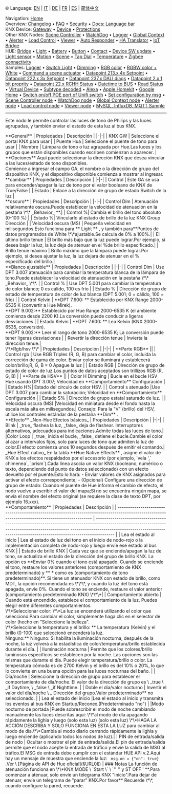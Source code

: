 🌐 Language: [EN](/node-red-contrib-knx-ultimate/wiki/HUE+Light) | [IT](/node-red-contrib-knx-ultimate/wiki/it-HUE+Light) | [DE](/node-red-contrib-knx-ultimate/wiki/de-HUE+Light) | [FR](/node-red-contrib-knx-ultimate/wiki/fr-HUE+Light) | [ES](/node-red-contrib-knx-ultimate/wiki/es-HUE+Light) | [简体中文](/node-red-contrib-knx-ultimate/wiki/zh-CN-HUE+Light)
<!-- NAV START -->
Navigation: [Home](https://supergiovane.github.io/node-red-contrib-knx-ultimate/wiki/Home)  
Overview: [Changelog](https://github.com/Supergiovane/node-red-contrib-knx-ultimate/blob/master/CHANGELOG.md) • [FAQ](https://supergiovane.github.io/node-red-contrib-knx-ultimate/wiki/FAQ-Troubleshoot) • [Security](https://supergiovane.github.io/node-red-contrib-knx-ultimate/wiki/SECURITY) • [Docs: Language bar](https://supergiovane.github.io/node-red-contrib-knx-ultimate/wiki/Docs-Language-Bar)  
KNX Device: [Gateway](https://supergiovane.github.io/node-red-contrib-knx-ultimate/wiki/Gateway-configuration) • [Device](https://supergiovane.github.io/node-red-contrib-knx-ultimate/wiki/Device) • [Protections](https://supergiovane.github.io/node-red-contrib-knx-ultimate/wiki/Protections)  
Other KNX Nodes: [Scene Controller](https://supergiovane.github.io/node-red-contrib-knx-ultimate/wiki/SceneController-Configuration) • [WatchDog](https://supergiovane.github.io/node-red-contrib-knx-ultimate/wiki/WatchDog-Configuration) • [Logger](https://supergiovane.github.io/node-red-contrib-knx-ultimate/wiki/Logger-Configuration) • [Global Context](https://supergiovane.github.io/node-red-contrib-knx-ultimate/wiki/GlobalVariable) • [Alerter](https://supergiovane.github.io/node-red-contrib-knx-ultimate/wiki/Alerter-Configuration) • [Load Control](https://supergiovane.github.io/node-red-contrib-knx-ultimate/wiki/LoadControl-Configuration) • [Viewer](https://supergiovane.github.io/node-red-contrib-knx-ultimate/wiki/knxUltimateViewer) • [Auto Responder](https://supergiovane.github.io/node-red-contrib-knx-ultimate/wiki/KNXAutoResponder) • [HA Translator](https://supergiovane.github.io/node-red-contrib-knx-ultimate/wiki/HATranslator) • [IoT Bridge](https://supergiovane.github.io/node-red-contrib-knx-ultimate/wiki/IoT-Bridge-Configuration)  
HUE: [Bridge](https://supergiovane.github.io/node-red-contrib-knx-ultimate/wiki/HUE+Bridge+configuration) • [Light](https://supergiovane.github.io/node-red-contrib-knx-ultimate/wiki/HUE+Light) • [Battery](https://supergiovane.github.io/node-red-contrib-knx-ultimate/wiki/HUE+Battery) • [Button](https://supergiovane.github.io/node-red-contrib-knx-ultimate/wiki/HUE+Button) • [Contact](https://supergiovane.github.io/node-red-contrib-knx-ultimate/wiki/HUE+Contact+sensor) • [Device SW update](https://supergiovane.github.io/node-red-contrib-knx-ultimate/wiki/HUE+Device+software+update) • [Light sensor](https://supergiovane.github.io/node-red-contrib-knx-ultimate/wiki/HUE+Light+sensor) • [Motion](https://supergiovane.github.io/node-red-contrib-knx-ultimate/wiki/HUE+Motion) • [Scene](https://supergiovane.github.io/node-red-contrib-knx-ultimate/wiki/HUE+Scene) • [Tap Dial](https://supergiovane.github.io/node-red-contrib-knx-ultimate/wiki/HUE+Tapdial) • [Temperature](https://supergiovane.github.io/node-red-contrib-knx-ultimate/wiki/HUE+Temperature+sensor) • [Zigbee connectivity](https://supergiovane.github.io/node-red-contrib-knx-ultimate/wiki/HUE+Zigbee+connectivity)  
Samples: [Logger](https://supergiovane.github.io/node-red-contrib-knx-ultimate/wiki/Logger-Sample) • [Switch Light](https://supergiovane.github.io/node-red-contrib-knx-ultimate/wiki/-Sample---Switch-light) • [Dimming](https://supergiovane.github.io/node-red-contrib-knx-ultimate/wiki/-Sample---Dimming) • [RGB color](https://supergiovane.github.io/node-red-contrib-knx-ultimate/wiki/-Sample---RGB-Color) • [RGBW color + White](https://supergiovane.github.io/node-red-contrib-knx-ultimate/wiki/-Sample---RGBW-Color-plus-White) • [Command a scene actuator](https://supergiovane.github.io/node-red-contrib-knx-ultimate/wiki/-Sample---Control-a-scene-actuator) • [Datapoint 213.x 4x Setpoint](https://supergiovane.github.io/node-red-contrib-knx-ultimate/wiki/-Sample---DPT213) • [Datapoint 222.x 3x Setpoint](https://supergiovane.github.io/node-red-contrib-knx-ultimate/wiki/-Sample---DPT222) • [Datapoint 237.x DALI diags](https://supergiovane.github.io/node-red-contrib-knx-ultimate/wiki/-Sample---DPT237) • [Datapoint 2.x 1 bit proprity](https://supergiovane.github.io/node-red-contrib-knx-ultimate/wiki/-Sample---DPT2) • [Datapoint 22.x RCHH Status](https://supergiovane.github.io/node-red-contrib-knx-ultimate/wiki/-Sample---DPT22) • [Datetime to BUS](https://supergiovane.github.io/node-red-contrib-knx-ultimate/wiki/-Sample---DateTime-to-BUS) • [Read Status](https://supergiovane.github.io/node-red-contrib-knx-ultimate/wiki/-Sample---Read-value-from-Device) • [Virtual Device](https://supergiovane.github.io/node-red-contrib-knx-ultimate/wiki/-Sample---Virtual-Device) • [Subtype decoded](https://supergiovane.github.io/node-red-contrib-knx-ultimate/wiki/-Sample---Subtype) • [Alexa](https://supergiovane.github.io/node-red-contrib-knx-ultimate/wiki/-Sample---Alexa) • [Apple Homekit](https://supergiovane.github.io/node-red-contrib-knx-ultimate/wiki/-Sample---Apple-Homekit) • [Google Home](https://supergiovane.github.io/node-red-contrib-knx-ultimate/wiki/-Sample---Google-Assistant) • [Switch on/off POE port of Unifi switch](https://supergiovane.github.io/node-red-contrib-knx-ultimate/wiki/-Sample---UnifiPOE) • [Set configuration by msg](https://supergiovane.github.io/node-red-contrib-knx-ultimate/wiki/-Sample-setConfig) • [Scene Controller node](https://supergiovane.github.io/node-red-contrib-knx-ultimate/wiki/Sample-Scene-Node) • [WatchDog node](https://supergiovane.github.io/node-red-contrib-knx-ultimate/wiki/-Sample---WatchDog) • [Global Context node](https://supergiovane.github.io/node-red-contrib-knx-ultimate/wiki/SampleGlobalContextNode) • [Alerter node](https://supergiovane.github.io/node-red-contrib-knx-ultimate/wiki/SampleAlerter) • [Load control node](https://supergiovane.github.io/node-red-contrib-knx-ultimate/wiki/SampleLoadControl) • [Viewer node](https://supergiovane.github.io/node-red-contrib-knx-ultimate/wiki/knxUltimateViewer) • [MySQL, InfluxDB, MQTT Sample](https://supergiovane.github.io/node-red-contrib-knx-ultimate/wiki/Sample-KNX2MQTT-KNX2MySQL-KNX2InfluxDB)
<!-- NAV END -->
---
<p> Este nodo le permite controlar las luces de tono de Philips y las luces agrupadas, y también enviar el estado de esta luz al bus KNX.</p>
**General**
| Propiedades | Descripción |
|-|-|
| KNX GW | Seleccione el portal KNX para usar |
| Puente Hua | Seleccione el puente de tono para usar |
| Nombre | Lámpara de tono o luz agrupada por Hue.Las luces y los grupos que están disponibles cuando escriben comienzan a aparecer. |
<br/>
**Opciones**
Aquí puede seleccionar la dirección KNX que desea vincular a las luces/estado de tono disponibles.<br/>
Comience a ingresar el campo GA, el nombre o la dirección de grupo del dispositivo KNX, y el dispositivo disponible comienza a mostrar al ingresar.
**cambiar**
| Propiedades | Descripción |
|-|-|
| Control | Este GA se usa para encender/apagar la luz de tono por el valor booleano de KNX de True/False |
| Estado | Enlace a la dirección de grupo de estado Switch de la luz |
<br/>
**oscuro**
| Propiedades | Descripción |
|-|-|
| Control Dim | Atenuación relativamente oscura.Puede establecer la velocidad de atenuación en la pestaña \*\* _Behavior_ **.|
| Control %| Cambia el brillo del tono absoluto (0-100 %) |
| Estado %| Vincularlo al estado de brillo de la luz KNX Group Dirección |
| Velocidad oscura (MS) | Pequeña velocidad en milisegundos.Esto funciona para ** Light ** , y también para**Puntos de datos programados de White \*\*ajustable.Se calcula de 0% a 100%.|
| El último brillo tenue | El brillo más bajo que la luz puede lograr.Por ejemplo, si desea bajar la luz, la luz deja de atenuar en el %de brillo especificado.|
| Brillo tenue máximo | Brillo máximo que la lámpara puede lograr.Por ejemplo, si desea ajustar la luz, la luz dejará de atenuar en el % especificado del brillo.|
<br/>
**Blanco ajustable**
| Propiedades | Descripción |
|-|-|
| Control Dim | Use DPT 3.007 atenuación para cambiar la temperatura blanca de la lámpara de tono.Puede establecer la velocidad de atenuación en la pestaña \*\* _Behavior_ \*\*. |
| Control % | Use DPT 5.001 para cambiar la temperatura de color blanco; 0 es cálido, 100 es frío |
| Estado % | Dirección de grupo de estado de temperatura de color de luz blanca (DPT 5.001; 0 = cálido, 100 = frío) |
| Control Kelvin | **DPT 7.600: ** Establecido por KNX Range 2000-6535 K (convertir a Hue Mirek).<br/>**DPT 9.002:** Establecido por Hue Range 2000-6535 K (el ambiente comienza desde 2200 K).La conversión puede conducir a ligeras desviaciones |
| Estado Kelvin | **DPT 7.600: ** Lea Kelvin (KNX 2000-6535, conversión).<br/>**DPT 9.002:** Leer el rango de tono 2000-6535 K; La conversión puede tener ligeras desviaciones |
| Revertir la dirección tenue | Invierta la dirección tenue.|
<br/>
\*\*Rgb/hsv \*\*
| Propiedades | Descripción |
|-|-|
| **Parte RGB** ||
| Control rgb | Use RGB Triples (R, G, B) para cambiar el color, incluida la corrección de gama de color. Enviar color se iluminará y establecerá color/brillo;R, G, B = 0 Apague la luz |
| Estado RGB | Dirección de grupo de estado de color de luz.Los puntos de datos aceptados son trillizos RGB (R, G, B) |
| **Parte de HSV** ||
| Color H Dimming | Bucle en el bucle HSV Hue usando DPT 3.007; Velocidad en **Comportamiento** Configuración |
| Estado H%| Estado del círculo de color HSV. |
| Control s atenuado |Use DPT 3.007 para cambiar la saturación; Velocidad en **Comportamiento** Configuración |
| Estado S% | Dirección de grupo estatal saturado de luz. |
| Velocidad oscura (MS) |Velocidad en miniatura desde el fondo hasta la escala más alta en milisegundos.|
Consejo: Para la "V" (brillo) del HSV, utilice los controles estándar de la pestaña **Dim** .
<br/>
**Efecto**
_Non-Hue Efectos básicos_
| Propiedades | Descripción |
|-|-|
| Blink | _true_ flashea la luz, _false_ deja de flashear. Interruptores alternativos, adecuados para indicaciones.Admite todas las luces de tono.|
|Color Loop | _true_ inicia el bucle, _false_ detiene el bucle.Cambie el color al azar a intervalos fijos, solo para luces de tono que admiten la luz de color.El efecto comienza unos 10 segundos después de emitir el comando.|
_Hue Effect nativo_
En la tabla **Hue Native Effects** , asigne el valor de KNX a los efectos respaldados por el accesorio (por ejemplo, `vela ',` chimenea`, `prism`).Cada línea asocia un valor KNX (booleano, numérico o texto, dependiendo del punto de datos seleccionado) con un efecto devuelto por el puente.Esto lo hará:
- Enviar valores de KNX asignados para activar el efecto correspondiente;
- (Opcional) Configure una dirección de grupo de estado: Cuando el puente de Hue informa el cambio de efecto, el nodo vuelve a escribir el valor del mapa;Si no se encuentra ningún mapa, se envía el nombre del efecto original (se requiere la clase de texto DPT, por ejemplo 16.xxx).
<br/>
**Comportamiento**
| Propiedades | Descripción |
| ----------------------------------------------------------------------------------------------------------------------------------------------- | ----------------------------------------------------------------------------------------------------------------------------------------------- --------------------------------------------------------------------------------------------------- |
| Lea el estado al inicio | Lea el estado de luz del tono en el inicio de nodo-rojo o la implementación completa de nodo-rojo y luego envíe ese estado al bus KNX |
| Estado de brillo KNX | Cada vez que se enciende/apagan la luz de tono, se actualiza el estado de la dirección del grupo de brillo KNX. La opción es **Enviar 0% cuando el tono está apagado. Cuando se enciende el tono, restaure los valores anteriores (comportamiento de KNX predeterminado) y ** * como es (comportamiento de tono predeterminado)**. Si tiene un atenuador KNX con estado de brillo, como MDT, la opción recomendada es \*\*\*, y cuando la luz del tono está apagada, envíe 0%. Cuando el tono se enciende, restaure el valor anterior (comportamiento predeterminado KNX) \*\*\*|
| Comportamiento abierto | Cuando está encendido, establece el comportamiento de la luz. Puedes elegir entre diferentes comportamientos. <br/> \*\*Seleccionar color: \*\*La luz se encenderá utilizando el color que seleccionó.Para cambiar el color, simplemente haga clic en el selector de color (hecho en "Seleccione la belleza". <br/> \*\*Seleccione la temperatura y el brillo: ** La temperatura (Kelvin) y el brillo (0-100) que seleccionó encenderá la luz. <br/> Ninguno:** Ninguno: Si habilita la iluminación nocturna, después de la noche, la luz volverá a la estadística de color/temperatura/brillo establecida durante el día. |
| Iluminación nocturna | Permite que los colores/brillo luminosos específicos se establecen por la noche. Las opciones son las mismas que durante el día. Puede elegir temperatura/brillo o color. La temperatura cómoda es de 2700 Kelvin y el brillo es del 10% o 20%, lo que lo convierte en una buena opción para las luces nocturnas del baño. |
| Día/noche | Seleccione la dirección de grupo para establecer el comportamiento de día/noche. El valor de la dirección de grupo es \ _true \ _if Daytime, \ _false \ _if Nighttime. |
| Doble el día/valor nocturno | Invertir el valor del día/noche \ _ Dirección del grupo.Valor predeterminado** no seleccionado. |
| Lea el estado del inicio |Lea el estado al inicio y transmita los eventos al bus KNX en Startup/Reconex.(Predeterminado "no") |
|Modo nocturno de portada |Puede sobrescribir el modo de noche cambiando manualmente las luces descritas aquí: \*\*al modo de día apagando rápidamente la lighia y luego (solo esta luz) (solo esta luz) \*\*HAGA LA ACCIÓN DESCRIBA Y SOLO FUNCIONA EN ESTA LA LUZ para cambiar al modo de día.\*\*Cambia al modo diario cerrando rápidamente la lighia y luego enciende (aplicando todos los nodos de luz).|
| PIN de entrada/salida de nodo | Ocultar o mostrar el pin de entrada/salida.El pin de entrada/salida permite que el nodo acepte la entrada de tráfico y envíe la salida de MSG al tráfico.El MSG de entrada debe cumplir con el estándar HUE API v.2.Aquí hay un mensaje de muestra que enciende la luz: <code> msg.on = {"on": true} </code>.Ver \ [Página de API de Hue oficial](§URL0§) |
### Notas
La función de atenuación funciona en \*\*KNX MODE \ `Start \` \ `'' '' y ST OFF ' **.Para comenzar a atenuar, solo envíe un telegrama KNX "Inicio".Para dejar de atenuar, envíe un telegrama de "parar" KNX.Por favor** Recuerde \*\*, cuando configure la pared, recuerde.
<br/>
<br/>
